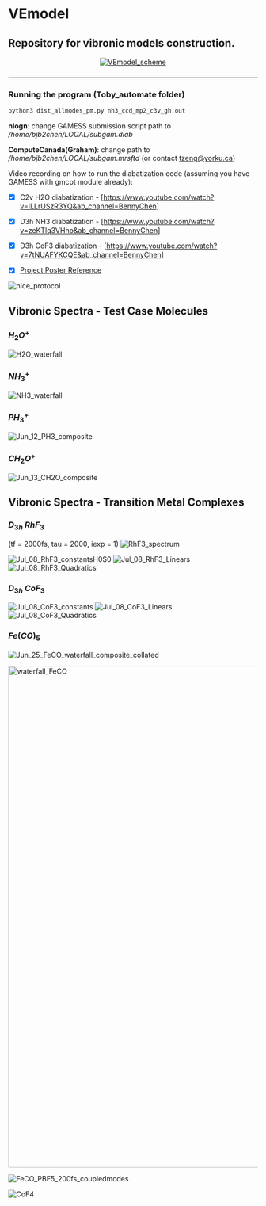 # VEmodel
## Repository for vibronic models construction.
<div align="center">

[![VEmodel_scheme](https://github.com/user-attachments/assets/aa00f924-b0d1-4ef7-8b54-d0a9fcde8ece)]()

<h3>

</h3>

</div>

---

### Running the program (Toby_automate folder)

```py
python3 dist_allmodes_pm.py nh3_ccd_mp2_c3v_gh.out
```

__nlogn__: change GAMESS submission script path to _/home/bjb2chen/LOCAL/subgam.diab_

__ComputeCanada(Graham)__: change path to _/home/bjb2chen/LOCAL/subgam.mrsftd_ (or contact tzeng@yorku.ca)

Video recording on how to run the diabatization code (assuming you have GAMESS with gmcpt module already): 

- [x] C2v H2O diabatization - [https://www.youtube.com/watch?v=ILLrUSzR3YQ&ab_channel=BennyChen]

- [x] D3h NH3 diabatization - [https://www.youtube.com/watch?v=zeKTlq3VHho&ab_channel=BennyChen]

- [x] D3h CoF3 diabatization - [https://www.youtube.com/watch?v=7tNUAFYKCQE&ab_channel=BennyChen]

- [x] [Project Poster Reference](https://github.com/bjb2chen/vmodels/files/10171706/SCP2022_bjc_20685630_White.pdf)

![nice_protocol](https://github.com/bjb2chen/VEmodel/assets/51763900/8ea2d42e-e0ec-4aac-b2f2-47cb1d31348e)

## Vibronic Spectra - Test Case Molecules

### $H_2O^+$

![H2O_waterfall](https://github.com/bjb2chen/VEmodel/assets/51763900/a793d492-7580-487f-81a2-4ff793b3f7c2)

### $NH_3^+$

![NH3_waterfall](https://github.com/bjb2chen/VEmodel/assets/51763900/9d201627-a57e-483c-9850-f920759051c5)

### $PH_3^+$

![Jun_12_PH3_composite](https://github.com/bjb2chen/VEmodel/assets/51763900/12dd6e52-24f2-4f1d-861d-842f0caad53f)

### $CH_2O^+$

![Jun_13_CH2O_composite](https://github.com/bjb2chen/VEmodel/assets/51763900/af4d06a3-d6da-4917-97c7-8f07cbab10a5)

## Vibronic Spectra - Transition Metal Complexes

### $D_{3h}$ $RhF_3$

(tf = 2000fs, tau = 2000, iexp = 1)
![RhF3_spectrum](https://github.com/bjb2chen/VEmodel/assets/51763900/97234174-5bd0-4f83-a691-374efb1cabd3)

![Jul_08_RhF3_constantsH0S0](https://github.com/bjb2chen/VEmodel/assets/51763900/fe67e2b4-c3b1-4ce4-8496-11782e9b101c)
![Jul_08_RhF3_Linears](https://github.com/bjb2chen/VEmodel/assets/51763900/e4a96feb-a74e-40cf-90bf-65432419748a)
![Jul_08_RhF3_Quadratics](https://github.com/bjb2chen/VEmodel/assets/51763900/3f78443d-941e-4064-9a6d-84e87573a579)

### $D_{3h}$ $CoF_3$

![Jul_08_CoF3_constants](https://github.com/bjb2chen/VEmodel/assets/51763900/fa47ffd0-13e0-443e-8d23-93aad02f73b0)
![Jul_08_CoF3_Linears](https://github.com/bjb2chen/VEmodel/assets/51763900/248b6df7-2046-43ac-8f8f-cfaa86640c8b)
![Jul_08_CoF3_Quadratics](https://github.com/bjb2chen/VEmodel/assets/51763900/0107f704-7b9d-486c-be1a-c0e51fe5b54f)

### $Fe(CO)_5$

![Jun_25_FeCO_waterfall_composite_collated](https://github.com/bjb2chen/VEmodel/assets/51763900/83e94785-24c1-4635-88dc-fe145d9fc277)

<img width="1013" alt="waterfall_FeCO" src="https://github.com/bjb2chen/VEmodel/assets/51763900/09098d89-2252-4fe2-80d8-00c8af03f0d2">

![FeCO_PBF5_200fs_coupledmodes](https://github.com/bjb2chen/VEmodel/assets/51763900/a3f18842-0c68-46ff-b59f-cd49ec27553a)

![CoF4](https://github.com/bjb2chen/vmodels/assets/51763900/eb5d7752-d0d4-4151-9af5-d399e079bf3a)




